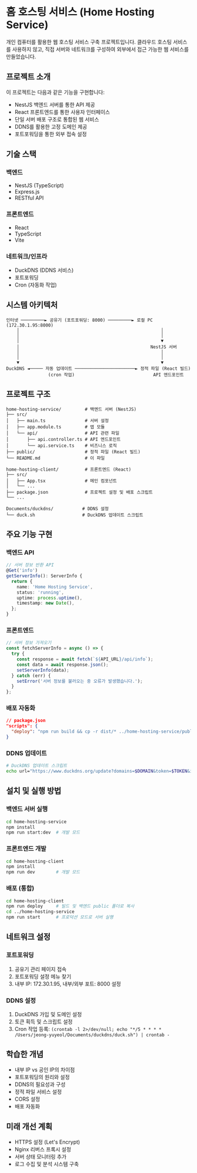# 홈 호스팅 서비스 (Home Hosting Service)

개인 컴퓨터를 활용한 웹 호스팅 서비스 구축 프로젝트입니다. 클라우드 호스팅 서비스를 사용하지 않고, 직접 서버와 네트워크를 구성하여 외부에서 접근 가능한 웹 서비스를 만들었습니다.

## 프로젝트 소개

이 프로젝트는 다음과 같은 기능을 구현합니다:

- NestJS 백엔드 서버를 통한 API 제공
- React 프론트엔드를 통한 사용자 인터페이스
- 단일 서버 배포 구조로 통합된 웹 서비스
- DDNS를 활용한 고정 도메인 제공
- 포트포워딩을 통한 외부 접속 설정

## 기술 스택

### 백엔드

- NestJS (TypeScript)
- Express.js
- RESTful API

### 프론트엔드

- React
- TypeScript
- Vite

### 네트워크/인프라

- DuckDNS (DDNS 서비스)
- 포트포워딩
- Cron (자동화 작업)

## 시스템 아키텍처

```
인터넷 ─────────► 공유기 (포트포워딩: 8000) ─────────► 로컬 PC (172.30.1.95:8000)
    │                                                      │
    │                                                      │
    │                                                      ▼
    │                                                  NestJS 서버
    │                                                      │
    │                                                      │
    ▼                                                      ▼
DuckDNS ◄───── 자동 업데이트 ───────────────────────► 정적 파일 (React 빌드)
                (cron 작업)                              API 엔드포인트
```

## 프로젝트 구조

```
home-hosting-service/         # 백엔드 서버 (NestJS)
├── src/
│   ├── main.ts               # 서버 설정
│   ├── app.module.ts         # 앱 모듈
│   └── api/                  # API 관련 파일
│       ├── api.controller.ts # API 엔드포인트
│       └── api.service.ts    # 비즈니스 로직
├── public/                   # 정적 파일 (React 빌드)
└── README.md                 # 이 파일

home-hosting-client/          # 프론트엔드 (React)
├── src/
│   ├── App.tsx               # 메인 컴포넌트
│   └── ...
├── package.json              # 프로젝트 설정 및 배포 스크립트
└── ...

Documents/duckdns/           # DDNS 설정
└── duck.sh                  # DuckDNS 업데이트 스크립트
```

## 주요 기능 구현

### 백엔드 API

```typescript
// 서버 정보 반환 API
@Get('info')
getServerInfo(): ServerInfo {
  return {
    name: 'Home Hosting Service',
    status: 'running',
    uptime: process.uptime(),
    timestamp: new Date(),
  };
}
```

### 프론트엔드

```typescript
// 서버 정보 가져오기
const fetchServerInfo = async () => {
  try {
    const response = await fetch(`${API_URL}/api/info`);
    const data = await response.json();
    setServerInfo(data);
  } catch (err) {
    setError('서버 정보를 불러오는 중 오류가 발생했습니다.');
  }
};
```

### 배포 자동화

```json
// package.json
"scripts": {
  "deploy": "npm run build && cp -r dist/* ../home-hosting-service/public/"
}
```

### DDNS 업데이트

```bash
# DuckDNS 업데이트 스크립트
echo url="https://www.duckdns.org/update?domains=$DOMAIN&token=$TOKEN&ip=" | curl -k -o ~/Documents/duckdns/duck.log -K -
```

## 설치 및 실행 방법

### 백엔드 서버 실행

```bash
cd home-hosting-service
npm install
npm run start:dev  # 개발 모드
```

### 프론트엔드 개발

```bash
cd home-hosting-client
npm install
npm run dev        # 개발 모드
```

### 배포 (통합)

```bash
cd home-hosting-client
npm run deploy     # 빌드 및 백엔드 public 폴더로 복사
cd ../home-hosting-service
npm run start      # 프로덕션 모드로 서버 실행
```

## 네트워크 설정

### 포트포워딩

1. 공유기 관리 페이지 접속
2. 포트포워딩 설정 메뉴 찾기
3. 내부 IP: 172.30.1.95, 내부/외부 포트: 8000 설정

### DDNS 설정

1. DuckDNS 가입 및 도메인 설정
2. 토큰 획득 및 스크립트 설정
3. Cron 작업 등록: `(crontab -l 2>/dev/null; echo "*/5 * * * * /Users/jeong-yuyeol/Documents/duckdns/duck.sh") | crontab -`

## 학습한 개념

- 내부 IP vs 공인 IP의 차이점
- 포트포워딩의 원리와 설정
- DDNS의 필요성과 구성
- 정적 파일 서비스 설정
- CORS 설정
- 배포 자동화

## 미래 개선 계획

- HTTPS 설정 (Let's Encrypt)
- Nginx 리버스 프록시 설정
- 서버 상태 모니터링 추가
- 로그 수집 및 분석 시스템 구축
